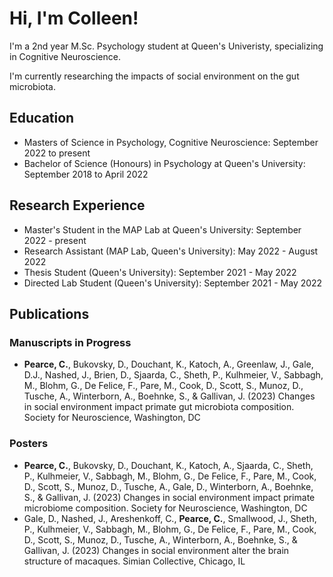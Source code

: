 # Hi, I'm Colleen!
I'm a 2nd year M.Sc. Psychology student at Queen's Univeristy, specializing in Cognitive Neuroscience. 

I'm currently researching the impacts of social environment on the gut microbiota.

## Education
- Masters of Science in Psychology, Cognitive Neuroscience: September 2022 to present
- Bachelor of Science (Honours) in Psychology at Queen's University: September 2018 to April 2022

## Research Experience
- Master's Student in the MAP Lab at Queen's University: September 2022 - present
- Research Assistant (MAP Lab, Queen's University): May 2022 - August 2022
- Thesis Student (Queen's University): September 2021 - May 2022
- Directed Lab Student (Queen's University): September 2021 - May 2022

## Publications
### Manuscripts in Progress
- **Pearce, C.**, Bukovsky, D., Douchant, K., Katoch, A., Greenlaw, J., Gale, D.J., Nashed, J., Brien, D., Sjaarda, C., Sheth, P., Kulhmeier, V., Sabbagh, M., Blohm, G., De Felice, F., Pare, M., Cook, D., Scott, S., Munoz, D., Tusche, A., Winterborn, A., Boehnke, S., & Gallivan, J. (2023) Changes in social environment impact primate gut microbiota composition. Society for Neuroscience, Washington, DC
### Posters
- **Pearce, C.**, Bukovsky, D., Douchant, K., Katoch, A., Sjaarda, C., Sheth, P., Kulhmeier, V., Sabbagh, M., Blohm, G., De Felice, F., Pare, M., Cook, D., Scott, S., Munoz, D., Tusche, A., Gale, D., Winterborn, A., Boehnke, S., & Gallivan, J. (2023) Changes in social environment impact primate microbiome composition. Society for Neuroscience, Washington, DC
- Gale, D., Nashed, J., Areshenkoff, C., **Pearce, C.**, Smallwood, J., Sheth, P., Kulhmeier, V., Sabbagh, M., Blohm, G., De Felice, F., Pare, M., Cook, D., Scott, S., Munoz, D., Tusche, A., Winterborn, A., Boehnke, S., & Gallivan, J. (2023) Changes in social environment alter the brain structure of macaques. Simian Collective, Chicago, IL
